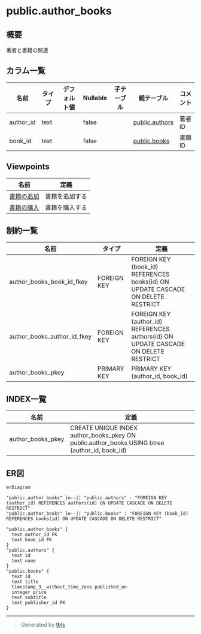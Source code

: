 # public.author_books

## 概要

著者と書籍の関連

## カラム一覧

| 名前 | タイプ | デフォルト値 | Nullable | 子テーブル | 親テーブル | コメント |
| ---- | ------ | ------------ | -------- | ---------- | ---------- | -------- |
| author_id | text |  | false |  | [public.authors](public.authors.md) | 著者ID |
| book_id | text |  | false |  | [public.books](public.books.md) | 書籍ID |

## Viewpoints

| 名前 | 定義 |
| ---- | ---------- |
| [書籍の追加](viewpoint-0.md) | 書籍を追加する |
| [書籍の購入](viewpoint-3.md) | 書籍を購入する |

## 制約一覧

| 名前 | タイプ | 定義 |
| ---- | ---- | ---------- |
| author_books_book_id_fkey | FOREIGN KEY | FOREIGN KEY (book_id) REFERENCES books(id) ON UPDATE CASCADE ON DELETE RESTRICT |
| author_books_author_id_fkey | FOREIGN KEY | FOREIGN KEY (author_id) REFERENCES authors(id) ON UPDATE CASCADE ON DELETE RESTRICT |
| author_books_pkey | PRIMARY KEY | PRIMARY KEY (author_id, book_id) |

## INDEX一覧

| 名前 | 定義 |
| ---- | ---------- |
| author_books_pkey | CREATE UNIQUE INDEX author_books_pkey ON public.author_books USING btree (author_id, book_id) |

## ER図

```mermaid
erDiagram

"public.author_books" }o--|| "public.authors" : "FOREIGN KEY (author_id) REFERENCES authors(id) ON UPDATE CASCADE ON DELETE RESTRICT"
"public.author_books" }o--|| "public.books" : "FOREIGN KEY (book_id) REFERENCES books(id) ON UPDATE CASCADE ON DELETE RESTRICT"

"public.author_books" {
  text author_id FK
  text book_id FK
}
"public.authors" {
  text id
  text name
}
"public.books" {
  text id
  text title
  timestamp_3__without_time_zone published_on
  integer price
  text subtitle
  text publisher_id FK
}
```

---

> Generated by [tbls](https://github.com/k1LoW/tbls)
